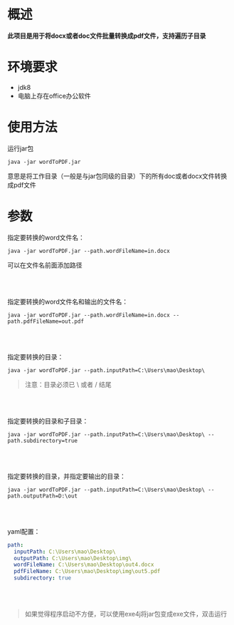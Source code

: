 # 概述
**此项目是用于将docx或者doc文件批量转换成pdf文件，支持遍历子目录**

# 环境要求
* jdk8
* 电脑上存在office办公软件

# 使用方法

运行jar包
```shell
java -jar wordToPDF.jar
```

意思是将工作目录（一般是与jar包同级的目录）下的所有doc或者docx文件转换成pdf文件



# 参数

指定要转换的word文件名：
```shell
java -jar wordToPDF.jar --path.wordFileName=in.docx
```
可以在文件名前面添加路径

<br><br>

指定要转换的word文件名和输出的文件名：
```shell
java -jar wordToPDF.jar --path.wordFileName=in.docx --path.pdfFileName=out.pdf
```

<br><br>

指定要转换的目录：
```shell
java -jar wordToPDF.jar --path.inputPath=C:\Users\mao\Desktop\ 
```

> 注意：目录必须已 \ 或者 / 结尾

<br><br>

指定要转换的目录和子目录：
```shell
java -jar wordToPDF.jar --path.inputPath=C:\Users\mao\Desktop\ --path.subdirectory=true
```

<br><br>

指定要转换的目录，并指定要输出的目录：
```shell
java -jar wordToPDF.jar --path.inputPath=C:\Users\mao\Desktop\ --path.outputPath=D:\out 
```



<br><br>

yaml配置：
```yaml
path:
  inputPath: C:\Users\mao\Desktop\
  outputPath: C:\Users\mao\Desktop\img\
  wordFileName: C:\Users\mao\Desktop\out4.docx
  pdfFileName: C:\Users\mao\Desktop\img\out5.pdf
  subdirectory: true
```


<br><br>

> 如果觉得程序启动不方便，可以使用exe4j将jar包变成exe文件，双击运行
